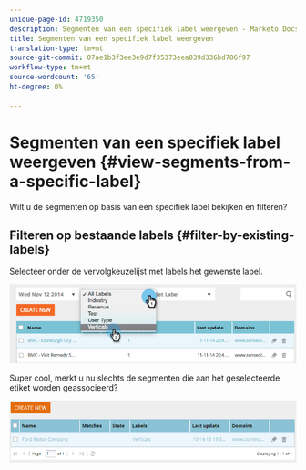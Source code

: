 ```yaml
---
unique-page-id: 4719350
description: Segmenten van een specifiek label weergeven - Marketo Docs - Productdocumentatie
title: Segmenten van een specifiek label weergeven
translation-type: tm+mt
source-git-commit: 07ae1b3f3ee3e9d7f35373eea039d336bd786f97
workflow-type: tm+mt
source-wordcount: '65'
ht-degree: 0%

---
```



# Segmenten van een specifiek label weergeven {#view-segments-from-a-specific-label}

Wilt u de segmenten op basis van een specifiek label bekijken en filteren?

## Filteren op bestaande labels {#filter-by-existing-labels}

Selecteer onder de vervolgkeuzelijst met labels het gewenste label.

![](assets/image2014-11-26-13-3a44-3a23.png)

Super cool, merkt u nu slechts de segmenten die aan het geselecteerde etiket worden geassocieerd?

![](assets/image2015-10-14-16-3a31-3a52.png)
